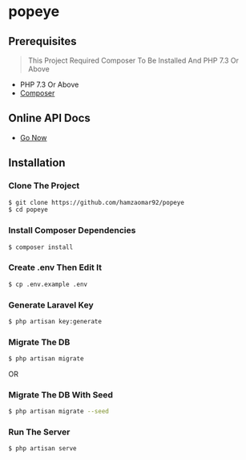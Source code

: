 # popeye

## Prerequisites
> This Project Required Composer To Be Installed And PHP 7.3 Or Above
- PHP 7.3 Or Above 
- [Composer](https://getcomposer.org/)

## Online API Docs
 
- [Go Now]( https://documenter.getpostman.com/view/7861723/2s93JwP2zv )

## Installation

### Clone The Project

```bash
$ git clone https://github.com/hamzaomar92/popeye
$ cd popeye
```

### Install Composer Dependencies 

```bash
$ composer install
```
### Create .env Then Edit It

```bash
$ cp .env.example .env
```

### Generate Laravel Key 

```bash
$ php artisan key:generate
```

### Migrate The DB 

```bash
$ php artisan migrate
```
OR

### Migrate The DB With Seed

```bash
$ php artisan migrate --seed
```

### Run The Server

```bash
$ php artisan serve
```